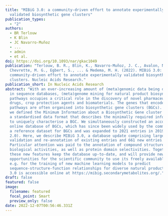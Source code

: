 ```yaml
---
title: "MIBiG 3.0: a community-driven effort to annotate experimentally
  validated biosynthetic gene clusters"
publication_types:
  - "2"
authors:
  - BR Terlouw
  - K Blin
  - JC Navarro-Muñoz
  - ...
  - admin
  - et al.
doi: https://doi.org/10.1093/nar/gkac1049
publication: "Terlouw, B. R., Blin, K., Navarro-Muñoz, J. C., Avalon, N. E.,
  Chevrette, M. G., Egbert, S., ... & Medema, M. H. (2022). MIBiG 3.0: a
  community-driven effort to annotate experimentally validated biosynthetic gene
  clusters. Nucleic Acids Research."
publication_short: In Nucleic Acids Research
abstract: "With an ever-increasing amount of (meta)genomic data being deposited
  in sequence databases, (meta)genome mining for natural product biosynthetic
  pathways occupies a critical role in the discovery of novel pharmaceutical
  drugs, crop protection agents and biomaterials. The genes that encode these
  pathways are often organised into biosynthetic gene clusters (BGCs). In 2015,
  we defined the Minimum Information about a Biosynthetic Gene cluster (MIBiG):
  a standardised data format that describes the minimally required information
  to uniquely characterise a BGC. We simultaneously constructed an accompanying
  online database of BGCs, which has since been widely used by the community as
  a reference dataset for BGCs and was expanded to 2021 entries in 2019 (MIBiG
  2.0). Here, we describe MIBiG 3.0, a database update comprising large-scale
  validation and re-annotation of existing entries and 661 new entries.
  Particular attention was paid to the annotation of compound structures and
  biological activities, as well as protein domain selectivities. Together,
  these new features keep the database up-to-date, and will provide new
  opportunities for the scientific community to use its freely available data,
  e.g. for the training of new machine learning models to predict
  sequence-structure-function relationships for diverse natural products. MIBiG
  3.0 is accessible online at https://mibig.secondarymetabolites.org/."
draft: false
featured: false
image:
  filename: featured
  focal_point: Smart
  preview_only: false
date: 2022-12-07T00:56:46.331Z
---
```


